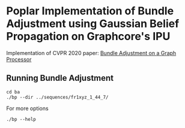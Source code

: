 # Poplar Implementation of Bundle Adjustment using Gaussian Belief Propagation on Graphcore's IPU

Implementation of CVPR 2020 paper: [Bundle Adjustment on a Graph Processor](https://arxiv.org/abs/2003.03134)

## Running Bundle Adjustment

```
cd ba
./bp --dir ../sequences/fr1xyz_1_44_7/
```

For more options

 ```
 ./bp --help
 ```
